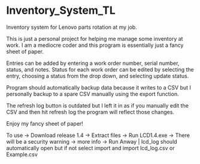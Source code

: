 # Inventory_System_TL
Inventory system for Lenovo parts rotation at my job. 


This is just a personal project for helping me manage some inventory at work. I am a mediocre coder and this program is essentially just a fancy sheet of paper. 

Entries can be added by entering a work order number, serial number, status, and notes. 
Status for each work order can be edited by selecting the entry, choosing a status from the drop down, and selecting update status. 

Program should automatically backup data because it writes to a CSV but I personally backup to a spare CSV manually using the export function.

The refresh log button is outdated but I left it in as if you manually edit the CSV and then hit refresh log the program will reflect those changes.

Enjoy my fancy sheet of paper!


To use ->
Download release 1.4 ->
Extract files ->
Run LCD1.4.exe ->
There will be a security warning -> more info -> Run Anway |
lcd_log should automatically open but if not select import and import lcd_log.csv or Example.csv
